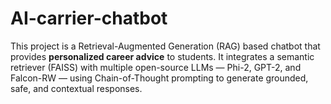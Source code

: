 # AI-carrier-chatbot
This project is a Retrieval-Augmented Generation (RAG) based chatbot that provides **personalized career advice** to students. It integrates a semantic retriever (FAISS) with multiple open-source LLMs — Phi-2, GPT-2, and Falcon-RW — using Chain-of-Thought prompting to generate grounded, safe, and contextual responses.
